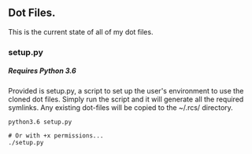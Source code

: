 ## Dot Files.
This is the current state of all of my dot files.

### setup.py
##### Requires Python 3.6
Provided is setup.py, a script to set up the user's environment to use the 
cloned dot files. Simply run the script and it will generate all the required
symlinks. Any existing dot-files will be copied to the ~/.rcs/ directory.
```shell
python3.6 setup.py

# Or with +x permissions...
./setup.py
```

